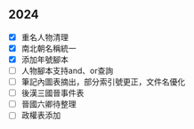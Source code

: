 ## 2024
- [x] 重名人物清理
- [x] 南北朝名稱統一
- [x] 添加年號腳本
- [ ] 人物腳本支持and、or查詢
- [ ] 筆記內圖表摘出，部分索引號更正，文件名優化
- [ ] 後漢三國晉事件表
- [ ] 晉國六卿待整理
- [ ] 政權表添加